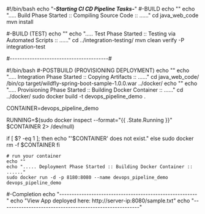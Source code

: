 #!/bin/bash
echo "*******-Starting CI CD Pipeline Tasks-*******"
#-BUILD
echo ""
echo "..... Build Phase Started :: Compiling Source Code :: ......"
cd java_web_code
mvn install

#-BUILD (TEST)
echo ""
echo "..... Test Phase Started :: Testing via Automated Scripts :: ......"
cd ../integration-testing/
mvn clean verify -P integration-test

#----------------------------------------#

#!/bin/bash
#-POSTBUILD (PROVISIONING DEPLOYMENT)
echo ""
echo "..... Integration Phase Started :: Copying Artifacts :: ......"
cd java_web_code/
/bin/cp target/wildfly-spring-boot-sample-1.0.0.war ../docker/
echo ""
echo "..... Provisioning Phase Started :: Building Docker Container :: ......"
cd ../docker/
sudo docker build -t devops_pipeline_demo .


CONTAINER=devops_pipeline_demo
 
RUNNING=$(sudo docker inspect --format="{{ .State.Running }}" $CONTAINER 2> /dev/null)

if [ $? -eq 1 ]; then
  echo "'$CONTAINER' does not exist."
else
  sudo docker rm -f $CONTAINER
fi

    # run your container
    echo ""
	echo "..... Deployment Phase Started :: Building Docker Container :: ......"
	sudo docker run -d -p 8180:8080 --name devops_pipeline_demo devops_pipeline_demo


#-Completion
echo "--------------------------------------------------------"
echo "View App deployed here: http://server-ip:8080/sample.txt"
echo "--------------------------------------------------------"
